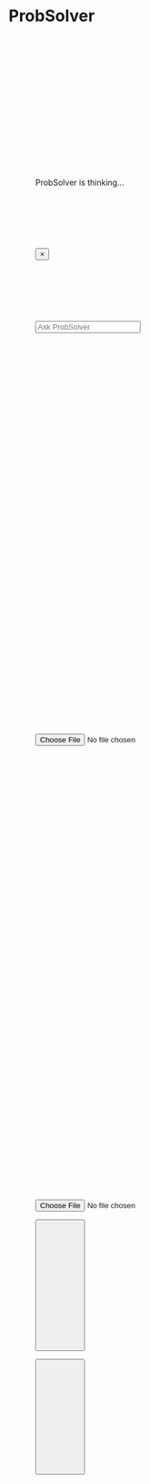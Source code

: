 <html lang="en">

<head>

    <meta charset="UTF-8">

    <meta name="viewport" content="width=device-width, initial-scale=1.0">

    <title>ProbSolver</title>

    <link rel="stylesheet" href="https://cdn.jsdelivr.net/npm/katex@0.16.8/dist/katex.min.css">

<link rel="icon" type="image/png" href="https://ibb.co/Y4Hrqbjc">

    <script src="https://cdn.jsdelivr.net/npm/katex@0.16.8/dist/katex.min.js"></script>

    <script src="https://cdn.jsdelivr.net/npm/katex@0.16.8/dist/contrib/auto-render.min.js"></script>

    <script src="https://cdn.tailwindcss.com"></script>

    <style>

        @import url('https://fonts.googleapis.com/css2?family=Inter:wght@300;400;600&display=swap');

        body {

            font-family: 'Inter', sans-serif;

            background-color: #1a1a1a;

            color: #e5e7eb;

            display: flex;

            flex-direction: column;

            justify-content: flex-end;

            align-items: center;

            min-height: 100vh;

            padding: 1rem;

            box-sizing: border-box;

            position: relative;

            background: linear-gradient(-45deg, #1a1a1a, #2c3e50, #1a1a1a, #34495e);

            background-size: 400% 400%;

            animation: gradientBG 15s ease infinite;

        }

        @keyframes gradientBG {

            0% { background-position: 0% 50%; }

            50% { background-position: 100% 50%; }

            100% { background-position: 0% 50%; }

        }

        .main-container {

            width: 100%;

            max-width: 800px;

            display: flex;

            flex-direction: column;

            justify-content: flex-end;

            align-items: center;

            padding-bottom: 2rem;

            position: relative;

            min-height: calc(100vh - 2rem);

        }

        .title-container {

            position: absolute;

            top: 10%;

            width: 100%;

            text-align: center;

            transition: opacity 0.5s ease;

        }

        .solution-box {

            overflow-y: auto;

            max-height: calc(100vh - 200px);

            width: 100%;

            opacity: 0;

            transform: translateY(20px);

            animation: fadeInAndSlideUp 0.5s ease-out forwards;

            background-color: #242424;

            border-radius: 1rem;

            padding: 1.5rem;

            margin-bottom: 1rem;

            box-shadow: 0 10px 25px rgba(0, 0, 0, 0.4);

            position: relative;

        }

        .solution-box h2 {

            font-size: 1.5rem;

            font-weight: 600;

            margin-top: 1rem;

            margin-bottom: 0.5rem;

            color: #e5e7eb;

        }

        .solution-box p {

            margin-bottom: 1rem;

        }

        .input-bar-container {

            width: 100%;

            max-width: 800px;

            background-color: #242424;

            border-radius: 2rem;

            padding: 0.5rem 1rem;

            display: flex;

            align-items: center;

            box-shadow: 0 4px 6px -1px rgba(0, 0, 0, 0.1), 0 2px 4px -1px rgba(0, 0, 0, 0.06), 0 0 15px rgba(255, 255, 255, 0);

            border: 1px solid #3d3d3d;

            transition: box-shadow 0.3s ease-in-out;

            position: relative;

        }

        .input-bar-container:hover {

            box-shadow: 0 4px 6px -1px rgba(0, 0, 0, 0.1), 0 2px 4px -1px rgba(0, 0, 0, 0.06), 0 0 15px rgba(255, 255, 255, 0.2);

        }

        .input-bar {

            flex-grow: 1;

            background-color: transparent;

            border: none;

            outline: none;

            color: #e5e7eb;

            font-size: 1rem;

            padding: 0.5rem 0;

            line-height: 1.5;

            z-index: 10;

        }

        .input-bar::placeholder {

            color: #9ca3af;

            font-weight: 300;

        }

        .input-bar-button {

            background-color: transparent;

            border: none;

            cursor: pointer;

            padding: 0.5rem;

            display: flex;

            align-items: center;

            justify-content: center;

            transition: transform 0.2s ease-in-out;

        }

        .input-bar-button:hover {

            transform: scale(1.1);

        }

        .input-bar-button svg {

            width: 24px;

            height: 24px;

            fill: #9ca3af;

            transition: fill 0.2s ease-in-out;

        }

        .input-bar-button:hover svg {

            fill: #fff;

        }

        #voiceButton { margin-right: -0.5rem; }

        .loading-dots {

            display: flex;

            align-items: center;

            margin-right: 8px;

        }

        .dot {

            width: 8px;

            height: 8px;

            background-color: #4CAF50;

            border-radius: 50%;

            margin: 0 4px;

            animation: bounce 1s infinite;

        }

        .dot:nth-child(2) {

            background-color: #2196F3;

            animation-delay: 0.2s;

        }

        .dot:nth-child(3) {

            background-color: #FFC107;

            animation-delay: 0.4s;

        }

        .hidden { display: none; }

        @keyframes bounce {

            0%, 80%, 100% { transform: scale(0); }

            40% { transform: scale(1.0); }

        }

        @keyframes fadeInAndSlideUp {

            from { opacity: 0; transform: translateY(20px); }

            to { opacity: 1; transform: translateY(0); }

        }

        .button-group {

            display: flex;

            flex-wrap: wrap;

            justify-content: center;

            gap: 0.75rem;

            margin-top: 1rem;

        }

        #imagePreviewContainer {

            width: 100%;

            max-width: 100%;

            margin-bottom: 1rem;

            border-radius: 1rem;

            background-color: #242424;

            padding: 1rem;

            box-shadow: 0 4px 6px -1px rgba(0, 0, 0, 0.1), 0 2px 4px -1px rgba(0, 0, 0, 0.06);

            display: flex;

            justify-content: center;

            align-items: center;

            position: relative;

        }

        .image-preview {

            max-width: 100%;

            max-height: 400px;

            border-radius: 0.5rem;

        }

        .remove-ss-button {

            position: absolute;

            top: 0.5rem;

            right: 0.5rem;

            background-color: rgba(255, 255, 255, 0.1);

            color: white;

            border-radius: 50%;

            width: 24px;

            height: 24px;

            display: flex;

            align-items: center;

            justify-content: center;

            cursor: pointer;

            transition: background-color 0.2s ease-in-out;

            z-index: 20;

        }

        .remove-ss-button:hover {

            background-color: rgba(255, 255, 255, 0.2);

        }

        .message-container {

            width: 100%;

            display: flex;

            flex-direction: column;

            gap: 1rem;

            margin-bottom: 1rem;

        }

        .message {

            padding: 1rem;

            border-radius: 1rem;

            max-width: 80%;

            word-wrap: break-word;

        }

        .user-message {

            background-color: #007bff;

            color: white;

            align-self: flex-end;

            border-bottom-right-radius: 0;

            animation: fadeInFromRight 0.3s ease-in-out;

        }

        .ai-message {

            background-color: #242424;

            color: #e5e7eb;

            align-self: flex-start;

            border-bottom-left-radius: 0;

            animation: fadeInFromLeft 0.3s ease-in-out;

        }

        @keyframes fadeInFromRight {

            from { opacity: 0; transform: translateX(20px); }

            to { opacity: 1; transform: translateX(0); }

        }

        @keyframes fadeInFromLeft {

            from { opacity: 0; transform: translateX(-20px); }

            to { opacity: 1; transform: translateX(0); }

        }

    </style>

</head>

<body>

    <div class="main-container">

        <div class="title-container" id="titleContainer">

            <h1 class="text-4xl font-bold text-white">ProbSolver</h1>

        </div>



        <div id="messageHistory" class="message-container"></div>

        <div id="loadingMessage" class="flex items-center text-gray-500 hidden mb-4">

            <div class="loading-dots">

                <div class="dot"></div>

                <div class="dot"></div>

                <div class="dot"></div>

            </div>

            <span>ProbSolver is thinking...</span>

        </div>



        <div id="imagePreviewContainer" class="hidden">

            <img id="imagePreview" class="image-preview" />

            <button id="removeSsButton" class="remove-ss-button hidden">&times;</button>

        </div>

        

        <div class="input-bar-container">

            <input type="text" id="wordProblemInput" placeholder="Ask ProbSolver" class="input-bar" />

            <label for="imageUpload" class="input-bar-button">

                <svg viewBox="0 0 24 24" fill="none" xmlns="http://www.w3.org/2000/svg">

                    <path fill-rule="evenodd" clip-rule="evenodd" d="M15 11h2v-2h-2v2zM12 11h2v-2h-2v2zM9 11h2v-2H9v2zM7 13h10V9H7v4zm-2 2h14v-8h-14v8z" fill="currentColor"/>

                    <path d="M17 5.5H7A1.5 1.5 0 0 0 5.5 7v10A1.5 1.5 0 0 0 7 18.5h10a1.5 1.5 0 0 0 1.5-1.5V7A1.5 1.5 0 0 0 17 5.5zm0 13H7a.5.5 0 0 1-.5-.5V7a.5.5 0 0 1 .5-.5h10a.5.5 0 0 1 .5.5v10a.5.5 0 0 1-.5.5z" fill="currentColor"/>

                </svg>

            </label>

            <input type="file" id="imageUpload" class="hidden" accept="image/*" />

            <label for="cameraUpload" class="input-bar-button">

                <svg viewBox="0 0 24 24" fill="none" xmlns="http://www.w3.org/2000/svg">

                    <path d="M12 17a5 5 0 1 0 0-10 5 5 0 0 0 0 10zM12 9a3 3 0 1 1 0 6 3 3 0 0 1 0-6z" fill="currentColor"/>

                    <path d="M18 4H6a3 3 0 0 0-3 3v10a3 3 0 0 0 3 3h12a3 3 0 0 0 3-3V7a3 3 0 0 0-3-3zM6 6h12a1 1 0 0 1 1 1v10a1 1 0 0 1-1 1H6a1 1 0 0 1-1-1V7a1 1 0 0 1 1-1z" fill="currentColor"/>

                    <path d="M21 7h-2.5a.5.5 0 0 0 0 1H21v-1z" fill="currentColor"/>

                    <path d="M3 7h2.5a.5.5 0 0 1 0 1H3v-1z" fill="currentColor"/>

                    <path d="M15 4h-2a.5.5 0 0 0 0 1h2v-1z" fill="currentColor"/>

                </svg>

            </label>

            <input type="file" id="cameraUpload" class="hidden" accept="image/*" capture="camera" />

            <button id="voiceButton" class="input-bar-button">

                <svg viewBox="0 0 24 24" fill="none" xmlns="http://www.w3.org/2000/svg">

                    <path d="M12 14c-1.66 0-3-1.34-3-3V5c0-1.66 1.34-3 3-3s3 1.34 3 3v6c0 1.66-1.34 3-3 3z" fill="currentColor"/>

                    <path d="M19 11h-1.92c-.39 2.05-2.22 3.5-4.58 3.5S8.31 13.05 7.92 11H6c.45 2.5 2.19 4.4 4.5 5.51V19h-2v2h6v-2h-2v-2.49c2.31-1.11 4.05-3.01 4.5-5.51z" fill="currentColor"/>

                </svg>

            </button>

            <button id="solveButton" class="input-bar-button">

                <svg viewBox="0 0 24 24" fill="none" xmlns="http://www.w3.org/2000/svg">

                    <path d="M5 12h14M12 5l7 7-7 7" stroke="#9ca3af" stroke-width="2" stroke-linecap="round" stroke-linejoin="round"/>

                </svg>

            </button>

        </div>

    </div>



    <script>

        const wordProblemInput = document.getElementById('wordProblemInput');

        const imageUpload = document.getElementById('imageUpload');

        const cameraUpload = document.getElementById('cameraUpload');

        const solveButton = document.getElementById('solveButton');

        const voiceButton = document.getElementById('voiceButton');

        const messageHistory = document.getElementById('messageHistory');

        const loadingMessage = document.getElementById('loadingMessage');

        const titleContainer = document.getElementById('titleContainer');

        const imagePreview = document.getElementById('imagePreview');

        const imagePreviewContainer = document.getElementById('imagePreviewContainer');

        const removeSsButton = document.getElementById('removeSsButton');

        let uploadedImageBase64 = null;

        let uploadedImageMimeType = null;

        let lastProblemText = '';

        const API_KEY = 'AIzaSyDEeJkrym65-ZGNzTpY6_wHEMhoDETFX4w';



        function addMessage(text, sender, isImage = false, imageUrl = null) {

            const messageDiv = document.createElement('div');

            messageDiv.classList.add('message');

            messageDiv.classList.add(sender === 'user' ? 'user-message' : 'ai-message');

            

            if (isImage) {

                const img = document.createElement('img');

                img.src = imageUrl;

                img.style.maxWidth = '100%';

                img.style.borderRadius = '0.5rem';

                messageDiv.appendChild(img);

            } else {

                messageDiv.innerHTML = text;

            }



            messageHistory.appendChild(messageDiv);

            messageHistory.scrollTop = messageHistory.scrollHeight;

        }



        function parseAndRenderMarkdown(markdown) {

            let html = '';

            const lines = markdown.split('\n');

            lines.forEach(line => {

                if (line.startsWith('## ')) {

                    html += `<h2 class="text-xl font-bold mt-4 mb-2">${line.substring(3).trim()}</h2>`;

                } else if (line.startsWith('* ')) {

                    html += `<p class="mb-2 ml-4">${line.trim()}</p>`;

                } else if (line.trim() !== '') {

                    html += `<p class="mb-2">${line.trim()}</p>`;

                }

            });

            return html;

        }

        

        document.addEventListener('paste', (event) => {

            const items = (event.clipboardData || event.originalEvent.clipboardData).items;

            for (const item of items) {

                if (item.type.indexOf('image') !== -1) {

                    const blob = item.getAsFile();

                    if (blob) {

                        const reader = new FileReader();

                        reader.onload = (e) => {

                            uploadedImageBase64 = e.target.result.split(',')[1];

                            uploadedImageMimeType = blob.type;

                            imagePreview.src = e.target.result;

                            imagePreviewContainer.classList.remove('hidden');

                            removeSsButton.classList.remove('hidden');

                            wordProblemInput.placeholder = 'Image pasted. Ready to solve.';

                            wordProblemInput.value = '';

                        };

                        reader.readAsDataURL(blob);

                        break;

                    }

                }

            }

        });



        imageUpload.addEventListener('change', (event) => {

            const file = event.target.files[0];

            if (file) {

                const reader = new FileReader();

                reader.onload = (e) => {

                    uploadedImageBase64 = e.target.result.split(',')[1];

                    uploadedImageMimeType = file.type;

                    imagePreview.src = e.target.result;

                    imagePreviewContainer.classList.remove('hidden');

                    removeSsButton.classList.remove('hidden');

                    wordProblemInput.placeholder = 'Image uploaded. Ready to solve.';

                    wordProblemInput.value = '';

                };

                reader.readAsDataURL(file);

            }

        });



        cameraUpload.addEventListener('change', (event) => {

            const file = event.target.files[0];

            if (file) {

                const reader = new FileReader();

                reader.onload = (e) => {

                    uploadedImageBase64 = e.target.result.split(',')[1];

                    uploadedImageMimeType = file.type;

                    imagePreview.src = e.target.result;

                    imagePreviewContainer.classList.remove('hidden');

                    removeSsButton.classList.remove('hidden');

                    wordProblemInput.placeholder = 'Image captured. Ready to solve.';

                    wordProblemInput.value = '';

                };

                reader.readAsDataURL(file);

            }

        });



        removeSsButton.addEventListener('click', () => {

            uploadedImageBase64 = null;

            uploadedImageMimeType = null;

            imagePreview.src = '';

            imagePreviewContainer.classList.add('hidden');

            removeSsButton.classList.add('hidden');

            wordProblemInput.placeholder = 'Ask ProbSolver';

        });



        async function fetchAndDisplayResponse(prompt, title, systemPrompt, useTools = false, imageParts = []) {

            loadingMessage.classList.remove('hidden');

            

            const apiUrl = `https://generativelanguage.googleapis.com/v1beta/models/gemini-2.5-flash-preview-05-20:generateContent?key=${API_KEY}`;

            

            const textParts = [{ text: prompt }];

            const parts = [...textParts, ...imageParts];



            const payload = {

                contents: [{ parts }],

                tools: useTools ? [{ "google_search": {} }] : [],

                systemInstruction: {

                    parts: [{ text: systemPrompt }]

                },

            };

            

            try {

                const response = await fetch(apiUrl, {

                    method: 'POST',

                    headers: { 'Content-Type': 'application/json' },

                    body: JSON.stringify(payload)

                });



                if (!response.ok) {

                    throw new Error(`API response error: ${response.status}`);

                }



                const result = await response.json();

                const text = result?.candidates?.[0]?.content?.parts?.[0]?.text || `Sorry, I couldn't generate the ${title}.`;

                

                loadingMessage.classList.add('hidden');

                

                const solutionHtml = `

                    <div class="solution-box">

                        <h2>${title}</h2>

                        ${parseAndRenderMarkdown(text)}

                        <div class="button-group">

                            <button id="explainButton" class="bg-gray-800 text-gray-300 font-medium py-2 px-4 rounded-full shadow-lg hover:bg-gray-700 transition-colors">✨ Explain Concept</button>

                            <button id="practiceButton" class="bg-gray-800 text-gray-300 font-medium py-2 px-4 rounded-full shadow-lg hover:bg-gray-700 transition-colors">✨ Practice Problems</button>

                            <button id="shortenButton" class="bg-gray-800 text-gray-300 font-medium py-2 px-4 rounded-full shadow-lg hover:bg-gray-700 transition-colors">📝 Shorten it</button>

                        </div>

                    </div>

                `;

                addMessage(solutionHtml, 'ai');

                

                const newSolutionBox = messageHistory.lastChild.querySelector('.solution-box');

                

                newSolutionBox.querySelector('#explainButton').addEventListener('click', async () => {

                    const explainPrompt = `Explain the core mathematical or physics concept behind the following problem in a simple way for a student: "${lastProblemText}".`;

                    const explainSystemPrompt = "You are a helpful and expert math tutor. Your task is to explain the core concept behind a given problem. Use simple language and markdown to make the explanation easy to understand. Do not provide a solution to the problem. The output should be a single block of text representing the formatted explanation.";

                    await fetchAndDisplayResponse(explainPrompt, 'Explanation', explainSystemPrompt);

                });

                

                newSolutionBox.querySelector('#practiceButton').addEventListener('click', async () => {

                    const practicePrompt = `Generate 3 similar practice problems based on the following problem: "${lastProblemText}". Provide the questions and then a separate answer key.`;

                    const practiceSystemPrompt = "You are a helpful and expert math tutor. Your task is to generate similar practice problems based on a provided problem. Provide the questions and a separate answer key. The entire output should be a single block of text representing the formatted practice problems and their solutions.";

                    await fetchAndDisplayResponse(practicePrompt, 'Practice Problems', practiceSystemPrompt);

                });



                newSolutionBox.querySelector('#shortenButton').addEventListener('click', async () => {

                    const shortenPrompt = `Create a very short summary of the key steps in the solution to this problem: "${lastProblemText}". The summary should be concise and perfect for study notes.`;

                    const shortenSystemPrompt = "You are a helpful and expert math tutor. Your task is to create a very short, concise summary of the key steps in a solution to a problem. The summary should be perfect for study notes. The entire output should be a single block of text representing the formatted summary.";

                    await fetchAndDisplayResponse(shortenPrompt, 'Short Notes', shortenSystemPrompt);

                });

                

                renderMathInElement(newSolutionBox, {

                    delimiters: [

                        {left: "$$", right: "$$", display: true},

                        {left: "$", right: "$", display: false},

                        {left: "\\[", right: "\\]", display: true},

                        {left: "\\(", right: "\\)", display: false}

                    ]

                });

            } catch (error) {

                loadingMessage.classList.add('hidden');

                addMessage(`<p class="text-red-500 text-center">An API error occurred. Please try again. If the problem persists, the API may be temporarily unavailable.</p>`, 'ai');

                console.error('API Error:', error);

            }

        }



        solveButton.addEventListener('click', async () => {

            const userQuery = wordProblemInput.value.trim();

            lastProblemText = userQuery;

            if (!userQuery && !uploadedImageBase64) {

                addMessage(`<p class="text-red-500 text-center">Please enter a word problem or upload an image.</p>`, 'ai');

                return;

            }

            

            titleContainer.classList.add('hidden');

            

            if (userQuery) {

                addMessage(userQuery, 'user');

            }

            if (uploadedImageBase64) {

                addMessage(null, 'user', true, imagePreview.src);

            }



            loadingMessage.classList.remove('hidden');

            wordProblemInput.value = '';

            wordProblemInput.placeholder = '';

            imagePreviewContainer.classList.add('hidden');

            removeSsButton.classList.add('hidden');



            const systemPrompt = "You are a helpful and expert math tutor. Your task is to solve the provided math word problem, which may be given as text, an image, or both. First, provide a clear, step-by-step solution. Use markdown headings (e.g., ## Step 1) to break down the process. Use LaTeX for all mathematical expressions and formulas. After the solution steps, create a final heading titled 'Final Answer' and clearly state the answer. Do not include any introductory or concluding sentences. The entire output should be a single block of text representing the formatted solution.";

            

            const imageParts = uploadedImageBase64 ? [{ inlineData: { mimeType: uploadedImageMimeType, data: uploadedImageBase64 } }] : [];

            await fetchAndDisplayResponse(userQuery, 'Solution', systemPrompt, true, imageParts);



            uploadedImageBase64 = null;

        });



        wordProblemInput.addEventListener('keydown', (event) => {

            if (event.key === 'Enter') {

                event.preventDefault();

                solveButton.click();

            }

        });



        if (window.SpeechRecognition || window.webkitSpeechRecognition) {

            const SpeechRecognition = window.SpeechRecognition || window.webkitSpeechRecognition;

            const recognition = new SpeechRecognition();

            recognition.continuous = false;

            recognition.lang = 'en-US';

            recognition.interimResults = false;

            recognition.maxAlternatives = 1;

            let isRecognizing = false;



            voiceButton.addEventListener('click', () => {

                if (isRecognizing) {

                    recognition.stop();

                } else {

                    recognition.start();

                }

            });



            recognition.onstart = () => {

                isRecognizing = true;

                voiceButton.querySelector('svg').style.fill = '#34d399';

                wordProblemInput.placeholder = 'Listening...';

            };



            recognition.onresult = (event) => {

                const transcript = event.results[0][0].transcript;

                wordProblemInput.value = transcript;

            };



            recognition.onend = () => {

                isRecognizing = false;

                voiceButton.querySelector('svg').style.fill = '#9ca3af';

                wordProblemInput.placeholder = 'Ask ProbSolver';

            };



            recognition.onerror = (event) => {

                console.error('Speech recognition error:', event.error);

                wordProblemInput.placeholder = 'Error listening. Try again.';

            };

        } else {

            voiceButton.style.display = 'none';

        }

    </script>

</body>

</html>






